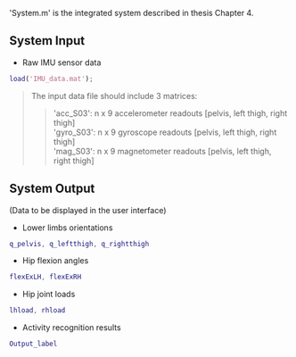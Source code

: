 'System.m' is the integrated system described in thesis Chapter 4.
## System Input
* Raw IMU sensor data 
```matlab
load('IMU_data.mat');
```
> The input data file should include 3 matrices: 
  >> 'acc_S03': n x 9 accelerometer readouts [pelvis, left thigh, right thigh]  
  >> 'gyro_S03': n x 9 gyroscope readouts [pelvis, left thigh, right thigh]  
  >> 'mag_S03': n x 9 magnetometer readouts [pelvis, left thigh, right thigh]   
 
## System Output
(Data to be displayed in the user interface)
* Lower limbs orientations
```matlab
q_pelvis, q_leftthigh, q_rightthigh 
```
* Hip flexion angles
```matlab
flexExLH, flexExRH
```
* Hip joint loads
```matlab
lhload, rhload
```
* Activity recognition results  
```matlab
Output_label
```
